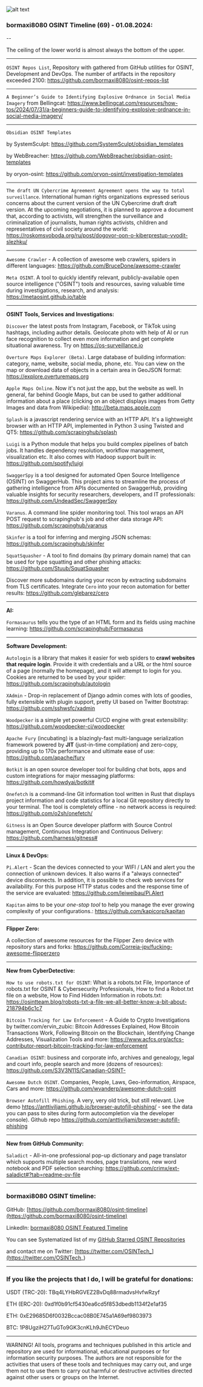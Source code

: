 ![alt text](img/69.jpg)

### bormaxi8080 OSINT Timeline (69) - 01.08.2024:

--

The ceiling of the lower world is almost always the bottom of the upper.

----

```OSINT Repos List```, Repository with gathered from GitHub utilities for OSINT, Development and DevOps. The number of artifacts in the repository exceeded 2100: https://github.com/bormaxi8080/osint-repos-list

----

```A Beginner’s Guide to Identifying Explosive Ordnance in Social Media Imagery``` from Bellingcat: https://www.bellingcat.com/resources/how-tos/2024/07/31/a-beginners-guide-to-identifying-explosive-ordnance-in-social-media-imagery/

----

```Obsidian OSINT Templates```

by SystemSculpt: https://github.com/SystemSculpt/obsidian_templates

by WebBreacher: https://github.com/WebBreacher/obsidian-osint-templates

by oryon-osint: https://github.com/oryon-osint/investigation-templates

----

```The draft UN Cybercrime Agreement Agreement opens the way to total surveillance```. International human rights organizations expressed serious concerns about the current version of the UN Cybercrime draft draft version. At the upcoming negotiations, it is planned to approve a document that, according to activists, will strengthen the surveillance and criminalization of journalists, human rights activists, children and representatives of civil society around the world: https://roskomsvoboda.org/ru/post/dogovor-oon-o-kiberprestup-vvodit-slezhku/

----

```Awesome Crawler``` - A collection of awesome web crawlers, spiders in different languages: https://github.com/BruceDone/awesome-crawler

```Meta OSINT```. A tool to quickly identify relevant, publicly-available open source intelligence ("OSINT") tools and resources, saving valuable time during investigations, research, and analysis: https://metaosint.github.io/table

----

**OSINT Tools, Services and Investigations:**

```Discover``` the latest posts from Instagram, Facebook, or TikTok using hashtags, including author details. Geolocate photo with help of AI or run face recognition to collect even more information and get complete situational awareness. Try on https://os-surveillance.io

```Overture Maps Explorer (Beta)```. Large database of building information: category, name, website, social media, phone, etc. You can view on the map or download data of objects in a certain area in GeoJSON format: https://explore.overturemaps.org

```Apple Maps Online```. Now it's not just the app, but the website as well. In general, far behind Google Maps, but can be used to gather additional information about a place (clicking on an object displays images from Getty Images and data from Wikipedia): http://beta.maps.apple.com

```Splash``` is a javascript rendering service with an HTTP API. It's a lightweight browser with an HTTP API, implemented in Python 3 using Twisted and QT5: https://github.com/scrapinghub/splash

```Luigi``` is a Python module that helps you build complex pipelines of batch jobs. It handles dependency resolution, workflow management, visualization etc. It also comes with Hadoop support built in: https://github.com/spotify/luigi

```SwaggerSpy``` is a tool designed for automated Open Source Intelligence (OSINT) on SwaggerHub. This project aims to streamline the process of gathering intelligence from APIs documented on SwaggerHub, providing valuable insights for security researchers, developers, and IT professionals: https://github.com/UndeadSec/SwaggerSpy

```Varanus```. A command line spider monitoring tool. This tool wraps an API POST request to scrapinghub's job and other data storage API: https://github.com/scrapinghub/varanus

```Skinfer``` is a tool for inferring and merging JSON schemas: https://github.com/scrapinghub/skinfer

```SquatSquasher``` - A tool to find domains (by primary domain name) that can be used for type squatting and other phishing attacks: https://github.com/Stuub/SquatSquasher

Discover more subdomains during your recon by extracting subdomains from TLS certificates. Integrate ```Cero``` into your recon automation for better results: https://github.com/glebarez/cero

----

**AI:**

```Formasaurus``` tells you the type of an HTML form and its fields using machine learning: https://github.com/scrapinghub/Formasaurus

---

**Software Development:**

```Autologin``` is a library that makes it easier for web spiders to **crawl websites that require login**. Provide it with credentials and a URL or the html source of a page (normally the homepage), and it will attempt to login for you. Cookies are returned to be used by your spider: https://github.com/scrapinghub/autologin

```XAdmin``` - Drop-in replacement of Django admin comes with lots of goodies, fully extensible with plugin support, pretty UI based on Twitter Bootstrap: https://github.com/sshwsfc/xadmin

```Woodpecker``` is a simple yet powerful CI/CD engine with great extensibility: https://github.com/woodpecker-ci/woodpecker

```Apache Fury``` (incubating) is a blazingly-fast multi-language serialization framework powered by **JIT** (just-in-time compilation) and zero-copy, providing up to 170x performance and ultimate ease of use: https://github.com/apache/fury

```Botkit``` is an open source developer tool for building chat bots, apps and custom integrations for major messaging platforms: https://github.com/howdyai/botkit#

```Onefetch``` is a command-line Git information tool written in Rust that displays project information and code statistics for a local Git repository directly to your terminal. The tool is completely offline - no network access is required: https://github.com/o2sh/onefetch/

```Gitness``` is an Open Source developer platform with Source Control management, Continuous Integration and Continuous Delivery: https://github.com/harness/gitness#

----

**Linux & DevOps:**

```Pi.Alert``` - Scan the devices connected to your WIFI / LAN and alert you the connection of unknown devices. It also warns if a "always connected" device disconnects. In addition, it is possible to check web services for availability. For this purpose HTTP status codes and the response time of the service are evaluated: https://github.com/leiweibau/Pi.Alert

```Kapitan``` aims to be your _one-stop tool_ to help you manage the ever growing complexity of your configurations.: https://github.com/kapicorp/kapitan

----

**Flipper Zero:**

A collection of awesome resources for the Flipper Zero device with repository stars and forks: https://github.com/Correia-jpv/fucking-awesome-flipperzero

----

**New from CyberDetective:**

```How to use robots.txt for OSINT```: What is a robots.txt File, Importance of robots.txt for OSINT & Cybersecurity Professionals, How to find a Robot.txt file on a website, How to Find Hidden Information in robots.txt: https://osintteam.blog/robots-txt-a-file-we-all-better-know-a-bit-about-218794b6c1c7

```Bitcoin Tracking for Law Enforcement``` - A Guide to Crypto Investigations by twitter.com/ervin_zubic: Bitcoin Addresses Explained, How Bitcoin Transactions Work, Following Bitcoin on the Blockchain, Identifying Change Addresses, Visualization Tools and more: https://www.acfcs.org/acfcs-contributor-report-bitcoin-tracking-for-law-enforcement

```Canadian OSINT```: business and corporate info, archives and genealogy, legal and court info, people search and more (dozens of resources): https://github.com/S3V3N11S/Canadian-OSINT-

```Awesome Dutch OSINT```. Companies, People, Laws, Geo-information, Airspace, Cars and more: https://github.com/wvanderp/awesome-dutch-osint

```Browser Autofill Phishing```. A very, very old trick, but still relevant. Live demo https://anttiviljami.github.io/browser-autofill-phishing/ - see the data you can pass to sites during form autocompletion via the developer console). Github repo https://github.com/anttiviljami/browser-autofill-phishing

----

**New from GitHub Community:**

```Saladict``` - All-in-one professional pop-up dictionary and page translator which supports multiple search modes, page translations, new word notebook and PDF selection searching: https://github.com/crimx/ext-saladict#?tab=readme-ov-file

----
### bormaxi8080 OSINT timeline:

GitHub: [https://github.com/bormaxi8080/osint-timeline](https://github.com/bormaxi8080/osint-timeline)

LinkedIn: [bormaxi8080 OSINT Featured Timeline](https://www.linkedin.com/in/osintech/details/featured/)

You can see Systematized list of my [GitHub Starred OSINT Repositories](https://github.com/bormaxi8080/osint-repos-list)

and contact me on Twitter: [https://twitter.com/OSINTech_](https://twitter.com/OSINTech_)

----
### If you like the projects that I do, I will be grateful for donations:

USDT (TRC-20): TBq4LYHbRGVEZ2BvDq88rmadvsHvfwRzyf

ETH (ERC-20): 0xd1f0b91cf5430ea6cd5f853dbedb1134f2e1af35

ETH: 0xE29685D6f0032Bccac08B0E745a1A69ef9803973

BTC: 1P8UgziH27TuGTo9GK3cnKLh9JhECYDeuo

----

WARNING! All tools, programs and techniques published in this article and repository are used for informational, educational purposes or for information security purposes. The authors are not responsible for the activities that users of these tools and techniques may carry out, and urge them not to use them to carry out harmful or destructive activities directed against other users or groups on the Internet.
